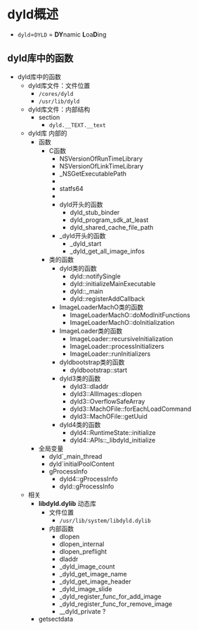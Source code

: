 # dyld概述

* `dyld`=`DYLD` = **DY**namic **L**oa**D**ing

## dyld库中的函数

* dyld库中的函数
  * dyld库文件：文件位置
    * `/cores/dyld`
    * `/usr/lib/dyld`
  * dyld库文件：内部结构
    * section
      * `dyld.__TEXT.__text`
  * dyld库 内部的
    * 函数
      * C函数
        * NSVersionOfRunTimeLibrary
        * NSVersionOfLinkTimeLibrary
        * _NSGetExecutablePath
        * 
        * statfs64
        * 
        * dyld开头的函数
          * dyld_stub_binder
          * dyld_program_sdk_at_least
          * dyld_shared_cache_file_path
        * _dyld开头的函数
          * _dyld_start
          * _dyld_get_all_image_infos
      * 类的函数
        * dyld类的函数
          * dyld::notifySingle
          * dyld::initializeMainExecutable
          * dyld::_main
          * dyld::registerAddCallback
        * ImageLoaderMachO类的函数
          * ImageLoaderMachO::doModInitFunctions
          * ImageLoaderMachO::doInitialization
        * ImageLoader类的函数
          * ImageLoader::recursiveInitialization
          * ImageLoader::processInitializers
          * ImageLoader::runInitializers
        * dyldbootstrap类的函数
          * dyldbootstrap::start
        * dyld3类的函数
          * dyld3::dladdr
          * dyld3::AllImages::dlopen
          * dyld3::OverflowSafeArray
          * dyld3::MachOFile::forEachLoadCommand
          * dyld3::MachOFile::getUuid
        * dyld4类的函数
          * dyld4::RuntimeState::initialize
          * dyld4::APIs::_libdyld_initialize
    * 全局变量
      * dyld`_main_thread
      * dyld`initialPoolContent
      * gProcessInfo
        * dyld4::gProcessInfo
        * dyld::gProcessInfo
  * 相关
    * **libdyld.dylib** 动态库
      * 文件位置
        * `/usr/lib/system/libdyld.dylib`
      * 内部函数
        * dlopen
        * dlopen_internal
        * dlopen_preflight
        * dladdr
        * _dyld_image_count
        * _dyld_get_image_name
        * _dyld_get_image_header
        * _dyld_image_slide
        * _dyld_register_func_for_add_image
        * _dyld_register_func_for_remove_image
        * __dyld_private ?
    * getsectdata
